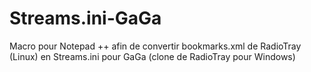 # Streams.ini-GaGa
Macro pour Notepad ++ afin de convertir bookmarks.xml de RadioTray (Linux) en Streams.ini pour GaGa (clone de RadioTray pour Windows)
